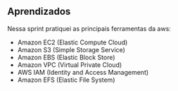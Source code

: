 ## Aprendizados

Nessa sprint pratiquei as principais ferramentas da aws:
 - Amazon EC2 (Elastic Compute Cloud)
 - Amazon S3 (Simple Storage Service)
 - Amazon EBS (Elastic Block Store)
 - Amazon VPC (Virtual Private Cloud)
 - AWS IAM (Identity and Access Management)
 - Amazon EFS (Elastic File System) 